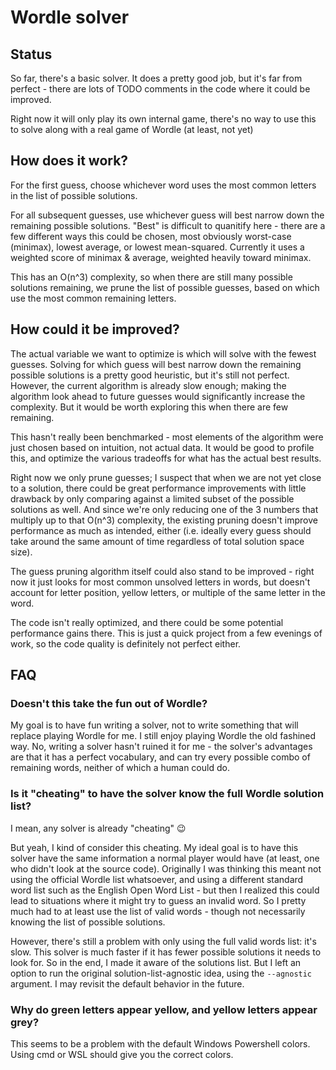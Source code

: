 # Wordle solver

## Status

So far, there's a basic solver. It does a pretty good job, but it's far from perfect - there are lots of TODO comments in the code where it could be improved.

Right now it will only play its own internal game, there's no way to use this to solve along with a real game of Wordle (at least, not yet)

## How does it work?

For the first guess, choose whichever word uses the most common letters in the list of possible solutions.

For all subsequent guesses, use whichever guess will best narrow down the remaining possible solutions.
"Best" is difficult to quanitify here - there are a few different ways this could be chosen, most obviously worst-case (minimax), lowest average, or lowest mean-squared.
Currently it uses a weighted score of minimax & average, weighted heavily toward minimax.

This has an O(n^3) complexity, so when there are still many possible solutions remaining, we prune the list of possible guesses, based on which use the most common remaining letters.

## How could it be improved?

The actual variable we want to optimize is which will solve with the fewest guesses.
Solving for which guess will best narrow down the remaining possible solutions is a pretty good heuristic, but it's still not perfect.
However, the current algorithm is already slow enough; making the algorithm look ahead to future guesses would significantly increase the complexity.
But it would be worth exploring this when there are few remaining.

This hasn't really been benchmarked - most elements of the algorithm were just chosen based on intuition, not actual data.
It would be good to profile this, and optimize the various tradeoffs for what has the actual best results.

Right now we only prune guesses; I suspect that when we are not yet close to a solution, there could be great performance improvements with little drawback by only comparing against a limited subset of the possible solutions as well.
And since we're only reducing one of the 3 numbers that multiply up to that O(n^3) complexity, the existing pruning doesn't improve performance as much as intended, either (i.e. ideally every guess should take around the same amount of time regardless of total solution space size).

The guess pruning algorithm itself could also stand to be improved - right now it just looks for most common unsolved letters in words, but doesn't account for letter position, yellow letters, or multiple of the same letter in the word.

The code isn't really optimized, and there could be some potential performance gains there.
This is just a quick project from a few evenings of work, so the code quality is definitely not perfect either.

## FAQ

### Doesn't this take the fun out of Wordle?

My goal is to have fun writing a solver, not to write something that will replace playing Wordle for me.
I still enjoy playing Wordle the old fashined way.
No, writing a solver hasn't ruined it for me - the solver's advantages are that it has a perfect vocabulary, and can try every possible combo of remaining words, neither of which a human could do.

### Is it "cheating" to have the solver know the full Wordle solution list?

I mean, any solver is already "cheating" :wink:

But yeah, I kind of consider this cheating.
My ideal goal is to have this solver have the same information a normal player would have (at least, one who didn't look at the source code).
Originally I was thinking this meant not using the official Wordle list whatsoever, and using a different standard word list such as the English Open Word List - but then I realized this could lead to situations where it might try to guess an invalid word.
So I pretty much had to at least use the list of valid words - though not necessarily knowing the list of possible solutions.

However, there's still a problem with only using the full valid words list: it's slow.
This solver is much faster if it has fewer possible solutions it needs to look for.
So in the end, I made it aware of the solutions list.
But I left an option to run the original solution-list-agnostic idea, using the `--agnostic` argument.
I may revisit the default behavior in the future.

### Why do green letters appear yellow, and yellow letters appear grey?

This seems to be a problem with the default Windows Powershell colors.
Using cmd or WSL should give you the correct colors.
